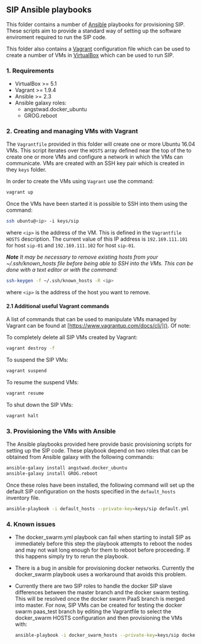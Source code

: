 ## SIP Ansible playbooks

This folder contains a number of [Ansible](https://www.ansible.com/)
playbooks for provisioning SIP. These scripts aim to provide a standard way of
setting up the software enviroment required to run the SIP code.  

This folder also contains a [Vagrant](https://www.vagrantup.com/)
configuration file which can be used to create a number of VMs in
[VirtualBox](https://www.virtualbox.org/) which can be used to run SIP.


### 1. Requirements
- VirtualBox >= 5.1
- Vagrant >= 1.9.4
- Ansible >= 2.3
- Ansible galaxy roles:
    - angstwad.docker_ubuntu
    - GROG.reboot

### 2. Creating and managing VMs with Vagrant
The `Vagrantfile` provided in this folder will create one or more Ubuntu 16.04
VMs. This script iterates over the `HOSTS` array defined near the top of the
to create one or more VMs and configure a network in which the VMs can
communicate. VMs are created with an SSH key pair which is created in they
`keys` folder.  

In order to create the VMs using `Vagrant` use the command:

```bash
vagrant up
```

Once the VMs have been started it is possible to SSH into them using the
command:

```bash
ssh ubuntu@<ip> -i keys/sip
```

where `<ip>` is the address of the VM. This is defined in the `Vagrantfile`
`HOSTS` description. The current value of this IP address is `192.169.111.101`
for host `sip-01` and `192.169.111.102` for host `sip-01`.

***Note*** *It may be necessary to remove existing hosts from
your ~/.ssh/known_hosts file before being able to SSH into the VMs. This
can be done with a text editor or with the command:*

```bash
ssh-keygen -f ~/.ssh/known_hosts -R <ip>
```

where `<ip>` is the address of the host you want to remove.


#### 2.1 Additional useful Vagrant commands

A list of commands that can be used to manipulate VMs managed by Vagrant can
be found at [https://www.vagrantup.com/docs/cli/](). Of note:

To completely delete all SIP VMs created by Vagrant:
```bash
vagrant destroy -f
```

To suspend the SIP VMs:
```bash
vagrant suspend
```

To resume the suspend VMs:
```bash
vagrant resume
```

To shut down the SIP VMs:
```bash
vagrant halt
```

### 3. Provisioning the VMs with Ansible

The Ansible playbooks provided here provide basic provisioning scripts
for setting up the SIP code. These playbook depend on two roles that can be
obtained from Ansible galaxy with the following commands:

```bash
ansible-galaxy install angstwad.docker_ubuntu
ansible-galaxy install GROG.reboot
```

Once these roles have been installed, the following command will set up the
default SIP configuration on the hosts specified in the `default_hosts`
inventory file.

```bash
ansible-playbook -i default_hosts --private-key=keys/sip default.yml
```

### 4. Known issues

- The docker_swarm.yml playbook can fail when starting to install SIP as
  immediately before this step the playbook attempts to reboot the nodes
  and may not wait long enough for them to reboot before proceeding. If this
  happens simply try to rerun the playbook.
- There is a bug in ansible for provisioning docker networks. Currently
  the docker_swarm playbook uses a workaround that avoids this problem.
- Currently there are two SIP roles to handle the docker SIP slave differences
  between the master branch and the docker swarm testing. This will be resolved
  once the docker swarm PaaS branch is merged into master. For now, SIP VMs
  can be created for testing the docker swarm paas_test branch by editing the
  Vagrantfile to select the docker_swarm HOSTS configuration and then
  provisioning the VMs with:

  ```bash
  ansible-playbook -i docker_swarm_hosts --private-key=keys/sip docker_swarm.yml
  ```
